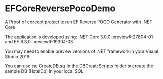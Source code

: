 # EFCoreReversePocoDemo
A Proof of concept project to run EF Reverse POCO Generator with .NET Core

The application is developed using:
.NET Core 3.0.0-preview6-27804-01 and EF 6.3.0-preview6-19304-03

You may need to enable preview versions of .NET framework in your Visual Studio 2019

You can use the CreateDB.sql in the DBCreateScripts folder to create the sample DB (HotelDb) in your local SQL.
